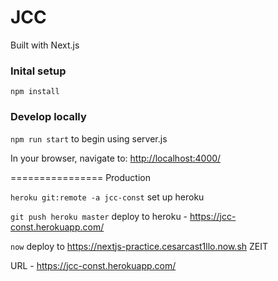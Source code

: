 # JCC
Built with Next.js
<br>

### Inital setup
`npm install`

### Develop locally
`npm run start` to begin using server.js

In your browser, navigate to: [http://localhost:4000/](http://localhost:4000/)

================
Production

`heroku git:remote -a jcc-const` set up heroku

`git push heroku master` deploy to heroku - https://jcc-const.herokuapp.com/

`now` deploy to https://nextjs-practice.cesarcast1llo.now.sh ZEIT

URL - https://jcc-const.herokuapp.com/
